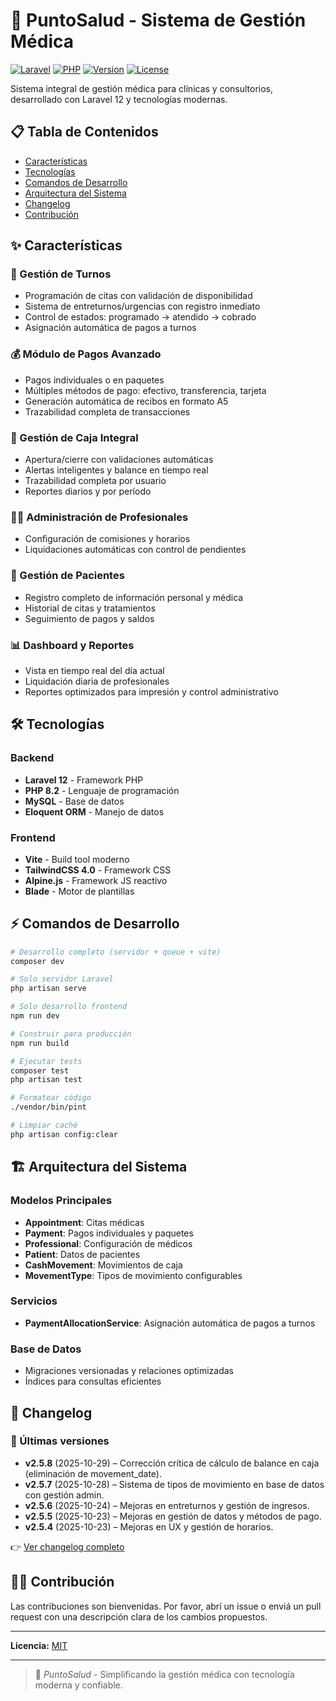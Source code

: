 # 🏥 PuntoSalud - Sistema de Gestión Médica

[![Laravel](https://img.shields.io/badge/Laravel-12.x-red?style=flat\&logo=laravel)](https://laravel.com)
[![PHP](https://img.shields.io/badge/PHP-8.2-blue?style=flat\&logo=php)](https://php.net)
[![Version](https://img.shields.io/badge/Version-2.5.8-green?style=flat)](#changelog)
[![License](https://img.shields.io/badge/License-MIT-yellow?style=flat)](#license)

Sistema integral de gestión médica para clínicas y consultorios, desarrollado con Laravel 12 y tecnologías modernas.

## 📋 Tabla de Contenidos

* [Características](#características)
* [Tecnologías](#tecnologías)
* [Comandos de Desarrollo](#comandos-de-desarrollo)
* [Arquitectura del Sistema](#arquitectura-del-sistema)
* [Changelog](#changelog)
* [Contribución](#contribución)

## ✨ Características

### 🎯 Gestión de Turnos

* Programación de citas con validación de disponibilidad
* Sistema de entreturnos/urgencias con registro inmediato
* Control de estados: programado → atendido → cobrado
* Asignación automática de pagos a turnos

### 💰 Módulo de Pagos Avanzado

* Pagos individuales o en paquetes
* Múltiples métodos de pago: efectivo, transferencia, tarjeta
* Generación automática de recibos en formato A5
* Trazabilidad completa de transacciones

### 🏦 Gestión de Caja Integral

* Apertura/cierre con validaciones automáticas
* Alertas inteligentes y balance en tiempo real
* Trazabilidad completa por usuario
* Reportes diarios y por período

### 👨‍⚕️ Administración de Profesionales

* Configuración de comisiones y horarios
* Liquidaciones automáticas con control de pendientes

### 👥 Gestión de Pacientes

* Registro completo de información personal y médica
* Historial de citas y tratamientos
* Seguimiento de pagos y saldos

### 📊 Dashboard y Reportes

* Vista en tiempo real del día actual
* Liquidación diaria de profesionales
* Reportes optimizados para impresión y control administrativo

## 🛠 Tecnologías

### Backend

* **Laravel 12** - Framework PHP
* **PHP 8.2** - Lenguaje de programación
* **MySQL** - Base de datos
* **Eloquent ORM** - Manejo de datos

### Frontend

* **Vite** - Build tool moderno
* **TailwindCSS 4.0** - Framework CSS
* **Alpine.js** - Framework JS reactivo
* **Blade** - Motor de plantillas

## ⚡ Comandos de Desarrollo

```bash
# Desarrollo completo (servidor + queue + vite)
composer dev

# Solo servidor Laravel
php artisan serve

# Solo desarrollo frontend
npm run dev

# Construir para producción
npm run build

# Ejecutar tests
composer test
php artisan test

# Formatear código
./vendor/bin/pint

# Limpiar caché
php artisan config:clear
```

## 🏗 Arquitectura del Sistema

### Modelos Principales

* **Appointment**: Citas médicas
* **Payment**: Pagos individuales y paquetes
* **Professional**: Configuración de médicos
* **Patient**: Datos de pacientes
* **CashMovement**: Movimientos de caja
* **MovementType**: Tipos de movimiento configurables

### Servicios

* **PaymentAllocationService**: Asignación automática de pagos a turnos

### Base de Datos

* Migraciones versionadas y relaciones optimizadas
* Índices para consultas eficientes

## 📝 Changelog

### 🔄 Últimas versiones

* **v2.5.8** (2025-10-29) – Corrección crítica de cálculo de balance en caja (eliminación de movement_date).
* **v2.5.7** (2025-10-28) – Sistema de tipos de movimiento en base de datos con gestión admin.
* **v2.5.6** (2025-10-24) – Mejoras en entreturnos y gestión de ingresos.
* **v2.5.5** (2025-10-23) – Mejoras en gestión de datos y métodos de pago.
* **v2.5.4** (2025-10-23) – Mejoras en UX y gestión de horarios.

👉 [Ver changelog completo](CHANGELOG.md)

## 👨‍💻 Contribución

Las contribuciones son bienvenidas. Por favor, abrí un issue o enviá un pull request con una descripción clara de los cambios propuestos.

---

**Licencia:** [MIT](LICENSE)

---

> 💚 *PuntoSalud* - Simplificando la gestión médica con tecnología moderna y confiable.
